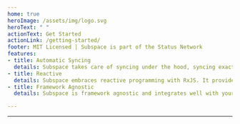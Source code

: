 ```yaml
---
home: true
heroImage: /assets/img/logo.svg
heroText: " "
actionText: Get Started
actionLink: /getting-started/
footer: MIT Licensed | Subspace is part of the Status Network 
features:
- title: Automatic Syncing
  details: Subspace takes care of syncing under the hood, syncing exactly what you need when you need it. It saves the state to a local database ensuring the DApp always syncs from the last known point even after reloading the DApp.
- title: Reactive
  details: Subspace embraces reactive programming with RxJS. It provides methods to track and subscribe to events, contract state & balances, and react to changes via observables.
- title: Framework Agnostic
  details: Subspace is framework agnostic and integrates well with your favourite frameworks, from React to Angular. It works in the browser and in nodejs.

---
```


---

<code1/>
